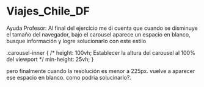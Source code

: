 # Viajes_Chile_DF
Ayuda Profesor: Al final del ejercicio me di cuenta que cuando se disminuye el tamaño del navegador, bajo el carousel aparece un espacio en blanco, busque información y logre solucionarlo con este estilo

.carousel-inner {
    /* height: 100vh; Establecer la altura del carousel al 100% del viewport */
    min-height: 25vh;
}

pero finalmente cuando la resolución es menor a 225px. vuelve a aparecer ese espacio en blanco. como podria solucinarlo?.